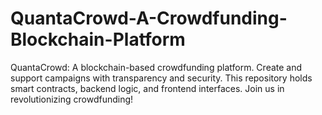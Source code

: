 # QuantaCrowd-A-Crowdfunding-Blockchain-Platform
QuantaCrowd: A blockchain-based crowdfunding platform. Create and support campaigns with transparency and security. This repository holds smart contracts, backend logic, and frontend interfaces. Join us in revolutionizing crowdfunding!
